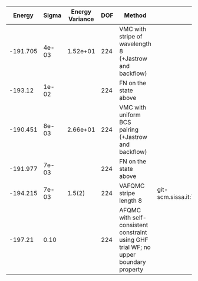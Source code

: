 | Energy   | Sigma | Energy Variance | DOF | Method                                                       | Data Repository                                              |
|----------|-------|-----------------|-----|--------------------------------------------------------------|--------------------------------------------------------------|
| -191.705 | 4e-03 | 1.52e+01        | 224 | VMC with stripe of wavelength 8 (+Jastrow and backflow)      |                                                              |
| -193.12  | 1e-02 |                 | 224 | FN on the state above                                        |                                                              |
| -190.451 | 8e-03 | 2.66e+01        | 224 | VMC with uniform BCS pairing (+Jastrow and backflow)         |                                                              |
| -191.977 | 7e-03 |                 | 224 | FN on the state above                                        |                                                              |
| -194.215 | 7e-03 | 1.5(2)          | 224 | VAFQMC stripe length 8                                       | git-scm.sissa.it:TurboLattice/HST_AAD/example/16x16/U8/stripel8doping1su8/b1.3n/pbc |
| -197.21  | 0.10  |                 | 224 | AFQMC with self-consistent constraint using GHF trial WF; no upper boundary property |                                                              |
